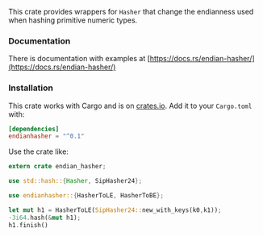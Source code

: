 This crate provides wrappers for `Hasher` that change the endianness
used when hashing primitive numeric types.

### Documentation

There is documentation with examples at [https://docs.rs/endian-hasher/](https://docs.rs/endian-hasher/)


### Installation


This crate works with Cargo and is on
[crates.io](https://crates.io/crates/endian-hasher).  Add it to your `Cargo.toml` with:

```toml
[dependencies]
endianhasher = "^0.1"
```

Use the crate like:

```rust
extern crate endian_hasher;

use std::hash::{Hasher, SipHasher24};

use endianhasher::{HasherToLE, HasherToBE};

let mut h1 = HasherToLE(SipHasher24::new_with_keys(k0,k1));
-3i64.hash(&mut h1);
h1.finish()
```

